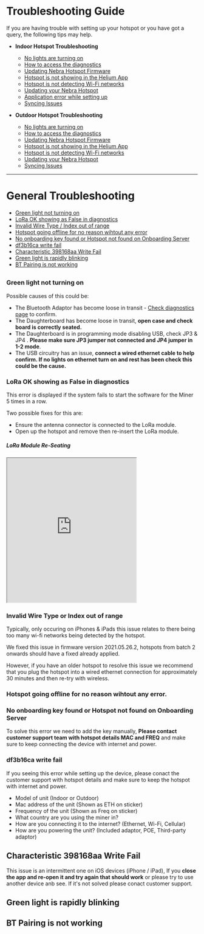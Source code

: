 # Troubleshooting Guide 

If you are having trouble with setting up your hotspot or you have got a query, the following tips may help.


* **Indoor Hotspot Troubleshooting**
    * [No lights are turning on](../indoor-hotspot/troubleshooting.md/#no-lights-are-turning-on) 
    * [How to access the diagnostics](../indoor-hotspot/troubleshooting.md/#no-lights-are-turning-on/#how-to-access-the-diagnostics) 
    * [Updating Nebra Hotspot Firmware](../indoor-hotspot/troubleshooting.md/#no-lights-are-turning-on/#updating-nebra-hotspot-firmware)
    * [Hotspot is not showing in the Helium App](../indoor-hotspot/troubleshooting.md/#no-lights-are-turning-on/#hotspot-is-not-showing-in-the-helium-app)
    * [Hotspot is not detecting Wi-Fi networks](../indoor-hotspot/troubleshooting.md/#no-lights-are-turning-on/#hotspot-is-not-detecting-wi-fi-networks)
    * [Updating your Nebra Hotspot](../indoor-hotspot/troubleshooting.md/#no-lights-are-turning-on/#updating-your-Nebra-Hotspot)
    * [Application error while setting up](../indoor-hotspot/troubleshooting.md/#no-lights-are-turning-on/#application-error-while-setting-up)
    * [Syncing Issues](../indoor-hotspot/troubleshooting.md/#no-lights-are-turning-on/#syncing-issues)

    

* **Outdoor Hotspot Troubleshooting**
    * [No lights are turning on](../outdoor-hotspot/troubleshooting.md/#no-lights-are-turning-on/#no-lights-are-turning-on) 
    * [How to access the diagnostics](../outdoor-hotspot/troubleshooting.md/#no-lights-are-turning-on/#how-to-access-the-diagnostics) 
    * [Updating Nebra Hotspot Firmware](../outdoor-hotspot/troubleshooting.md/#no-lights-are-turning-on/#updating-nebra-hotspot-firmware)
    * [Hotspot is not showing in the Helium App](../outdoor-hotspot/troubleshooting.md/#no-lights-are-turning-on/#hotspot-is-not-showing-in-the-helium-app)
    * [Hotspot is not detecting Wi-Fi networks](../outdoor-hotspot/troubleshooting.md/#no-lights-are-turning-on/#hotspot-is-not-detecting-wi-fi-networks)
    * [Updating your Nebra Hotspot](../outdoor-hotspot/troubleshooting.md/#no-lights-are-turning-on/#updating-your-Nebra-Hotspot)
    * [Syncing Issues](../outdoor-hotspot/troubleshooting.md/#no-lights-are-turning-on/#syncing-issues)

<hr>


# General Troubleshooting 

* [Green light not turning on](#green-light-not-turning-on)
* [LoRa OK showing as False in diagnostics](#lora-ok-showing-as-false-in-diagnostics)
* [Invalid Wire Type / Index out of range](#invalid-wire-type-or-index-out-of-range)
* [Hotspot going offline for no reason wihtout any error](#hotspot-going-offline-for-no-reason-wihtout-any-error)
* [No onboarding key found or Hotspot not found on Onboarding Server](#no-onboarding-key-found-or-hotspot-not-found-on-onboarding-server)
* [df3b16ca write fail](#df3b16ca-write-fail)
* [Characteristic 398168aa Write Fail](#characteristic-398168aa-write-fail)
* [Green light is rapidly blinking](#green-light-is-rapidly-blinking)
* [BT Pairing is not working](#bt-pairing-is-not-working)



##

### Green light not turning on

Possible causes of this could be:

* The Bluetooth Adaptor has become loose in transit - [Check diagnostics page](../handy-guides/local-diagnostics.md) to confirm.
* The Daughterboard has become loose in transit, **open case and check board is correctly seated.**
* The Daughterboard is in programming mode disabling USB, check JP3 & JP4 . **Please make sure JP3 jumper not connected  and JP4 jumper in 1-2 mode**.  
* The USB circuitry has an issue, **connect a wired ethernet cable to help confirm. If no lights on ethernet turn on and rest has been check this could be the cause.**


### LoRa OK showing as False in diagnostics

This error is displayed if the system fails to start the software for the Miner 5 times in a row.

Two possible fixes for this are:
* Ensure the antenna connector is connected to the LoRa module.
* Open up the hotspot and remove then re-insert the LoRa module.

##### LoRa Module Re-Seating 

<iframe src="https://drive.google.com/file/d/1ejIEVme4L40zjC71diR7DO2BkYz_ZoIQ/preview" width="340" height="380"></iframe>


### Invalid Wire Type or Index out of range

Typically, only occuring on iPhones & iPads this issue relates to there being too many wi-fi networks being detected by the hotspot.

We fixed this issue in firmware version 2021.05.26.2, hotspots from batch 2 onwards should have a fixed already applied.

However, if you have an older hotspot to resolve this issue we recommend that you plug the hotspot into a wired ethernet connection for approximately 30 minutes and then re-try with wireless.


### Hotspot going offline for no reason wihtout any error. 

### No onboarding key found or Hotspot not found on Onboarding Server 

To solve this error we need to add the key manually, **Please contact customer support team with hotspot details MAC and FREQ** and make sure to keep connecting the device with internet and power. 


### df3b16ca write fail 
 If you seeing this error while setting up the device, please conact the customer support with hotspot details and make sure to keep the hotspot with internet and power. 
 
 * Model of unit (Indoor or Outdoor)
* Mac address of the unit (Shown as ETH on sticker)
* Frequency of the unit (Shown as Freq on sticker)
* What country are you using the miner in?
* How are you connecting it to the internet? (Ethernet, Wi-Fi, Cellular)
* How are you powering the unit? (Included adaptor, POE, Third-party adaptor)




## Characteristic 398168aa Write Fail

This issue is an intermittent one on iOS devices (iPhone / iPad), If you **close the app and re-open it and try again that should work** or please try to use another device anb see. If it's not solved please conact customer support. 



## Green light is rapidly blinking

## BT Pairing is not working











    